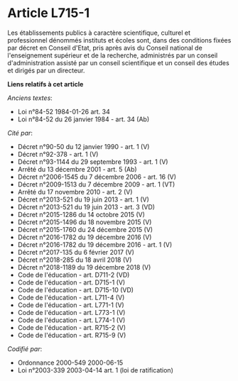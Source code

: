 # Article L715-1

Les établissements publics à caractère scientifique, culturel et professionnel dénommés instituts et écoles sont, dans des
conditions fixées par décret en Conseil d'Etat, pris après avis du Conseil national de l'enseignement supérieur et de la
recherche, administrés par un conseil d'administration assisté par un conseil scientifique et un conseil des études et
dirigés par un directeur.

**Liens relatifs à cet article**

_Anciens textes_:

  - Loi n°84-52 1984-01-26 art. 34
  - Loi n°84-52 du 26 janvier 1984 - art. 34 (Ab)

_Cité par_:

  - Décret n°90-50 du 12 janvier 1990 - art. 1 (V)
  - Décret n°92-378 - art. 1 (V)
  - Décret n°93-1144 du 29 septembre 1993 - art. 1 (V)
  - Arrêté du 13 décembre 2001 - art. 5 (Ab)
  - Décret n°2006-1545 du 7 décembre 2006 - art. 16 (V)
  - Décret n°2009-1513 du 7 décembre 2009 - art. 1 (VT)
  - Arrêté du 17 novembre 2010 - art. 2 (V)
  - Décret n°2013-521 du 19 juin 2013 - art. 1 (V)
  - Décret n°2013-521 du 19 juin 2013 - art. 3 (VD)
  - Décret n°2015-1286 du 14 octobre 2015 (V)
  - Décret n°2015-1496 du 18 novembre 2015 (V)
  - Décret n°2015-1760 du 24 décembre 2015 (V)
  - Décret n°2016-1782 du 19 décembre 2016 (V)
  - Décret n°2016-1782 du 19 décembre 2016 - art. 1 (V)
  - Décret n°2017-135 du 6 février 2017 (V)
  - Décret n°2018-285 du 18 avril 2018 (V)
  - Décret n°2018-1189 du 19 décembre 2018 (V)
  - Code de l'éducation - art. D711-2 (VD)
  - Code de l'éducation - art. D715-1 (V)
  - Code de l'éducation - art. D715-10 (VD)
  - Code de l'éducation - art. L711-4 (V)
  - Code de l'éducation - art. L771-1 (V)
  - Code de l'éducation - art. L773-1 (V)
  - Code de l'éducation - art. L774-1 (V)
  - Code de l'éducation - art. R715-2 (V)
  - Code de l'éducation - art. R715-9 (V)

_Codifié par_:

  - Ordonnance 2000-549 2000-06-15
  - Loi n°2003-339 2003-04-14 art. 1 (loi de ratification)
